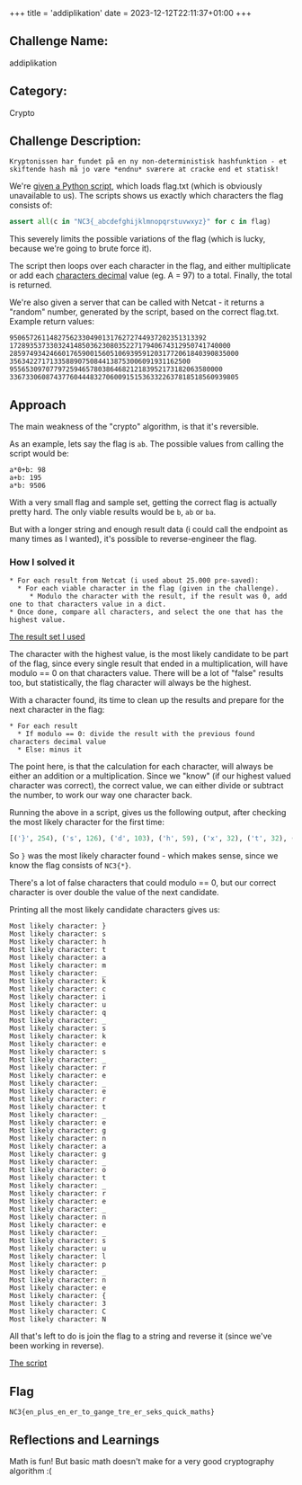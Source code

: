 +++
title = 'addiplikation'
date = 2023-12-12T22:11:37+01:00
+++

## Challenge Name:

addiplikation

## Category:

Crypto

## Challenge Description:

```text
Kryptonissen har fundet på en ny non-deterministisk hashfunktion - et skiftende hash må jo være *endnu* sværere at cracke end et statisk!
```

We're [given a Python script](scripts/addiplikation.py), which loads flag.txt (which is obviously unavailable to us). The scripts shows us exactly which characters the flag consists of:

```python
assert all(c in "NC3{_abcdefghijklmnopqrstuvwxyz}" for c in flag)
```

This severely limits the possible variations of the flag (which is lucky, because we're going to brute force it).

The script then loops over each character in the flag, and either multiplicate or add each [characters decimal](https://en.wikipedia.org/wiki/ASCII#Printable_characters) value (eg. A = 97) to a total.
Finally, the total is returned.

We're also given a server that can be called with Netcat - it returns a "random" number, generated by the script, based on the correct flag.txt.
Example return values:

```text
9506572611482756233049013176272744937202351313392
1728935373303241485036230803522717940674312950741740000
285974934246601765900156051069395912031772061840390835000
356342271713358890750844138753006091931162500
95565309707797259465780386468212183952173182063580000
336733060874377604448327060091515363322637818518560939805
```

## Approach

The main weakness of the "crypto" algorithm, is that it's reversible.

As an example, lets say the flag is `ab`.
The possible values from calling the script would be:

```text
a*0+b: 98
a+b: 195
a*b: 9506
```

With a very small flag and sample set, getting the correct flag is actually pretty hard. The only viable results would be `b`, `ab` or `ba`.

But with a longer string and enough result data (i could call the endpoint as many times as I wanted), it's possible to reverse-engineer the flag.

### How I solved it

```
* For each result from Netcat (i used about 25.000 pre-saved):
  * For each viable character in the flag (given in the challenge).
     * Modulo the character with the result, if the result was 0, add one to that characters value in a dict.
* Once done, compare all characters, and select the one that has the highest value.
```

[The result set I used](scripts/addiplikation_results.txt)

The character with the highest value, is the most likely candidate to be part of the flag, since every single result that ended in a multiplication, will have modulo == 0 on that characters value.
There will be a lot of "false" results too, but statistically, the flag character will always be the highest.

With a character found, its time to clean up the results and prepare for the next character in the flag:

```
* For each result
  * If modulo == 0: divide the result with the previous found characters decimal value
  * Else: minus it
```

The point here, is that the calculation for each character, will always be either an addition or a multiplication. Since we "know" (if our highest valued character was correct), the correct value, we can either divide or subtract the number, to work our way one character back.

Running the above in a script, gives us the following output, after checking the most likely character for the first time:

```python
[('}', 254), ('s', 126), ('d', 103), ('h', 59), ('x', 32), ('t', 32), ('i', 22), ('_', 21), ('a', 19), ('N', 17), ('p', 16), ('n', 14), ('m', 14), ('C', 12), ('b', 10), ('u', 7), ('3', 6), ('r', 6), ('j', 6), ('q', 6), ('c', 6), ('y', 5), ('k', 5), ('g', 4), ('z', 4), ('e', 4), ('v', 4), ('f', 3), ('l', 3), ('w', 3), ('{', 2), ('o', 1)]
```

So `}` was the most likely character found - which makes sense, since we know the flag consists of `NC3{*}`.

There's a lot of false characters that could modulo == 0, but our correct character is over double the value of the next candidate.

Printing all the most likely candidate characters gives us:

```text
Most likely character: }
Most likely character: s
Most likely character: h
Most likely character: t
Most likely character: a
Most likely character: m
Most likely character: _
Most likely character: k
Most likely character: c
Most likely character: i
Most likely character: u
Most likely character: q
Most likely character: _
Most likely character: s
Most likely character: k
Most likely character: e
Most likely character: s
Most likely character: _
Most likely character: r
Most likely character: e
Most likely character: _
Most likely character: e
Most likely character: r
Most likely character: t
Most likely character: _
Most likely character: e
Most likely character: g
Most likely character: n
Most likely character: a
Most likely character: g
Most likely character: _
Most likely character: o
Most likely character: t
Most likely character: _
Most likely character: r
Most likely character: e
Most likely character: _
Most likely character: n
Most likely character: e
Most likely character: _
Most likely character: s
Most likely character: u
Most likely character: l
Most likely character: p
Most likely character: _
Most likely character: n
Most likely character: e
Most likely character: {
Most likely character: 3
Most likely character: C
Most likely character: N
```

All that's left to do is join the flag to a string and reverse it (since we've been working in reverse).

[The script](scripts/addiplikation_reverse.py)

## Flag

```text
NC3{en_plus_en_er_to_gange_tre_er_seks_quick_maths}
```

## Reflections and Learnings

Math is fun! But basic math doesn't make for a very good cryptography algorithm :(
